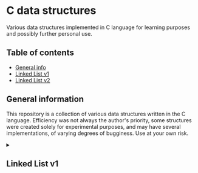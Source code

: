 # C data structures
Various data structures implemented in C language for learning purposes 
and possibly further personal use.

## Table of contents
* [General info](#general-information)
* [Linked List v1](#linked-list-v1)
* [Linked List v2](#linked-list-v2)

## General information
This repository is a collection of various data structures written in the C language. 
Efficiency was not always the author's priority, some structures were created solely 
for experimental purposes, and may have several implementations, of varying degrees of bugginess. 
Use at your own risk.

<details>
<summary>

## Linked List v1
</summary>

### About
The first version of the linked list structure is created with a void pointer 
in the list node, which can contain the address of an instance of any data type. \
It uses macros as an interface to call all internal functions. 
This is done to avoid errors related to differences in the type of data supplied 
to the input and those already in the list.

### Functionality
List of functions and their complexity:
- Inserting one element at the end of the list. *O(n)*
- Getting an element at some index. *O(n)*
- Removing an element at some index. *O(n)*

### Usage
This structure has four macros for performing manipulations:
```
    // Initializes the list
    LIST(type of data that will be stored in a list)

    // Inserts an element
    LIST_INSERT(
        pointer to data, 
        list address, 
        type of input data
    )

    // Returns an element
    // If more precisely: expected type pointer
    LIST_GET(
        index, 
        list address, 
        type of expected data
    )

    // Same as get function, except it also removes the element from the list
    LIST_REMOVE(
        index,
        list address,
        type of expected data
    )
```

This structure is best suited for pointer types. \
So all you have to do in this case is:

```c
    #include "list.h"

    int main() {
        // Initializing the list, and setting its type to char*
        LinkedList list = LIST(char *);

        char s1[] = "First";
        char s2[] = "Second";

        // Inserting elements
        // At this stage, if the types of input data and list data are mismatched, the program terminates
        LIST_INSERT(s1, (&list), char *);
        LIST_INSERT(s2, (&list), char *);

        // Removing an element
        char *s3 = LIST_REMOVE(1, (&list), char *)

        return 0;
    }
```
</details>
